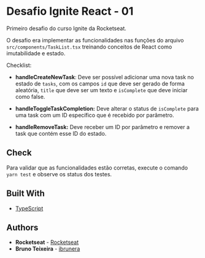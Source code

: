 # Desafio Ignite React - 01

Primeiro desafio do curso Ignite da Rocketseat.

O desafio era implementar as funcionalidades nas funções do arquivo `src/components/TaskList.tsx` treinando conceitos de React como imutabilidade e estado.


Checklist:
- **handleCreateNewTask**: Deve ser possível adicionar uma nova task no estado de `tasks`, com os campos `id` que deve ser gerado de forma aleatória, `title` que deve ser um texto e `isComplete` que deve iniciar como false.

- **handleToggleTaskCompletion:** Deve alterar o status de `isComplete` para uma task com um ID específico que é recebido por parâmetro.

- **handleRemoveTask:** Deve receber um ID por parâmetro e remover a task que contém esse ID do estado.


## Check
Para validar que as funcionalidades estão corretas, execute o comando `yarn test` e observe os status dos testes.


## Built With

* [TypeScript](https://www.typescriptlang.org/) 


## Authors

* **Rocketseat** - [Rocketseat](https://github.com/Rocketseat)
* **Bruno Teixeira** - [ibrunera](https://github.com/ibrunera)
